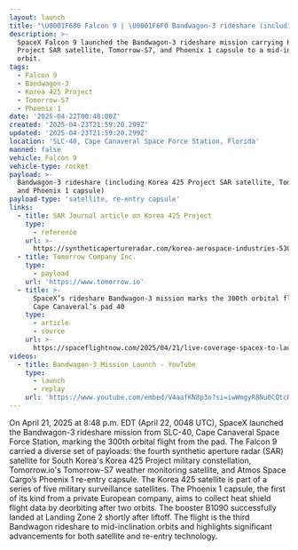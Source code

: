 ```yaml
---
layout: launch
title: "\U0001F680 Falcon 9 | \U0001F6F0 Bandwagon-3 rideshare (including Korea 425 Project SAR satellite, Tomorrow-S7, and Phoenix 1 capsule)"
description: >-
  SpaceX Falcon 9 launched the Bandwagon-3 rideshare mission carrying Korea 425
  Project SAR satellite, Tomorrow-S7, and Phoenix 1 capsule to a mid-inclination
  orbit.
tags:
  - Falcon 9
  - Bandwagon-3
  - Korea 425 Project
  - Tomorrow-S7
  - Phoenix 1
date: '2025-04-22T00:48:00Z'
created: '2025-04-23T21:59:20.299Z'
updated: '2025-04-23T21:59:20.299Z'
location: 'SLC-40, Cape Canaveral Space Force Station, Florida'
manned: false
vehicle: Falcon 9
vehicle-type: rocket
payload: >-
  Bandwagon-3 rideshare (including Korea 425 Project SAR satellite, Tomorrow-S7,
  and Phoenix 1 capsule)
payload-type: 'satellite, re-entry capsule'
links:
  - title: SAR Journal article on Korea 425 Project
    type:
      - reference
    url: >-
      https://syntheticapertureradar.com/korea-aerospace-industries-530-million-dollar-sar-mission/
  - title: Tomorrow Company Inc.
    type:
      - payload
    url: 'https://www.tomorrow.io'
  - title: >-
      SpaceX’s rideshare Bandwagon-3 mission marks the 300th orbital flight from
      Cape Canaveral’s pad 40
    type:
      - article
      - source
    url: >-
      https://spaceflightnow.com/2025/04/21/live-coverage-spacex-to-launch-bandwagon-3-rideshare-mission-on-falcon-9-rocket-from-cape-canaveral/
videos:
  - title: Bandwagon-3 Mission Launch - YouTube
    type:
      - launch
      - replay
    url: 'https://www.youtube.com/embed/V4aafKN8p3o?si=iwWmgyR8Nu0CQtcR'
---
```

On April 21, 2025 at 8:48 p.m. EDT (April 22, 0048 UTC), SpaceX launched the Bandwagon-3 rideshare mission from SLC-40, Cape Canaveral Space Force Station, marking the 300th orbital flight from the pad. The Falcon 9 carried a diverse set of payloads: the fourth synthetic aperture radar (SAR) satellite for South Korea's Korea 425 Project military constellation, Tomorrow.io's Tomorrow-S7 weather monitoring satellite, and Atmos Space Cargo’s Phoenix 1 re-entry capsule. The Korea 425 satellite is part of a series of five military surveillance satellites. The Phoenix 1 capsule, the first of its kind from a private European company, aims to collect heat shield flight data by deorbiting after two orbits. The booster B1090 successfully landed at Landing Zone 2 shortly after liftoff. The flight is the third Bandwagon rideshare to mid-inclination orbits and highlights significant advancements for both satellite and re-entry technology.
